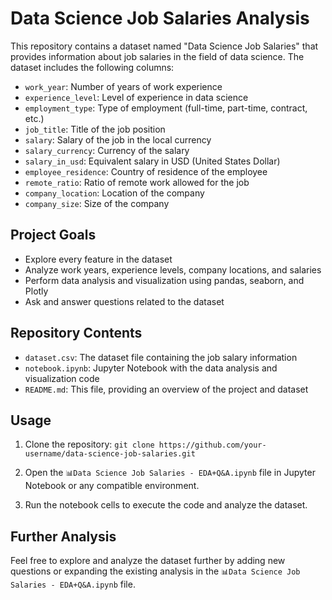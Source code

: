 # Data Science Job Salaries Analysis

This repository contains a dataset named "Data Science Job Salaries" that provides information about job salaries in the field of data science. The dataset includes the following columns:

- `work_year`: Number of years of work experience
- `experience_level`: Level of experience in data science
- `employment_type`: Type of employment (full-time, part-time, contract, etc.)
- `job_title`: Title of the job position
- `salary`: Salary of the job in the local currency
- `salary_currency`: Currency of the salary
- `salary_in_usd`: Equivalent salary in USD (United States Dollar)
- `employee_residence`: Country of residence of the employee
- `remote_ratio`: Ratio of remote work allowed for the job
- `company_location`: Location of the company
- `company_size`: Size of the company

## Project Goals

- Explore every feature in the dataset
- Analyze work years, experience levels, company locations, and salaries
- Perform data analysis and visualization using pandas, seaborn, and Plotly
- Ask and answer questions related to the dataset

## Repository Contents

- `dataset.csv`: The dataset file containing the job salary information
- `notebook.ipynb`: Jupyter Notebook with the data analysis and visualization code
- `README.md`: This file, providing an overview of the project and dataset

## Usage

1. Clone the repository: `git clone https://github.com/your-username/data-science-job-salaries.git`


2. Open the `📊Data Science Job Salaries - EDA+Q&A.ipynb` file in Jupyter Notebook or any compatible environment.

3. Run the notebook cells to execute the code and analyze the dataset.

## Further Analysis

Feel free to explore and analyze the dataset further by adding new questions or expanding the existing analysis in the `📊Data Science Job Salaries - EDA+Q&A.ipynb` file.





